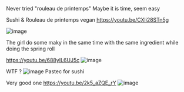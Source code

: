 Never tried "rouleau de printemps"
Maybe it is time, seem easy

Sushi & Rouleau de printemps vegan
https://youtu.be/CXli28STn5g

![image](https://github.com/EloiStree/2022_06_28_MyCookBook/assets/20149493/07271b14-50b5-4bde-b153-03a7ac6ca7b3)

The girl do some maky in the same time with the same ingredient while doing the spring roll



https://youtu.be/688yIL6UJ5c
![image](https://github.com/EloiStree/2022_06_28_MyCookBook/assets/20149493/2d70feb3-fd9c-41d8-9ca0-7e3b4fa050b4)



WTF ?
![image](https://github.com/EloiStree/2022_06_28_MyCookBook/assets/20149493/82b2c64c-97e2-4cf1-bad0-ebd1ec7d4dd0)
Pastec for sushi



Very good one
https://youtu.be/2k5_aZQE_rY
![image](https://github.com/EloiStree/2022_06_28_MyCookBook/assets/20149493/7b8af5b9-fdba-4bea-8404-acf532c2a9ed)


